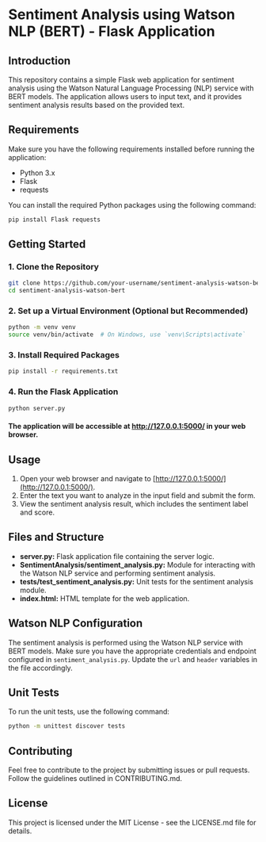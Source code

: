 # Sentiment Analysis using Watson NLP (BERT) - Flask Application

## Introduction
This repository contains a simple Flask web application for sentiment analysis using the Watson Natural Language Processing (NLP) service with BERT models. The application allows users to input text, and it provides sentiment analysis results based on the provided text.

## Requirements
Make sure you have the following requirements installed before running the application:
- Python 3.x
- Flask
- requests

You can install the required Python packages using the following command:
```bash
pip install Flask requests
```

## Getting Started

### 1. Clone the Repository
```bash
git clone https://github.com/your-username/sentiment-analysis-watson-bert.git
cd sentiment-analysis-watson-bert
```

### 2. Set up a Virtual Environment (Optional but Recommended)
```bash
python -m venv venv
source venv/bin/activate  # On Windows, use `venv\Scripts\activate`
```

### 3. Install Required Packages
```bash
pip install -r requirements.txt
```

### 4. Run the Flask Application
```bash
python server.py
```
#### The application will be accessible at http://127.0.0.1:5000/ in your web browser.

## Usage
1. Open your web browser and navigate to [http://127.0.0.1:5000/](http://127.0.0.1:5000/).
2. Enter the text you want to analyze in the input field and submit the form.
3. View the sentiment analysis result, which includes the sentiment label and score.

## Files and Structure
- **server.py:** Flask application file containing the server logic.
- **SentimentAnalysis/sentiment_analysis.py:** Module for interacting with the Watson NLP service and performing sentiment analysis.
- **tests/test_sentiment_analysis.py:** Unit tests for the sentiment analysis module.
- **index.html:** HTML template for the web application.

## Watson NLP Configuration
The sentiment analysis is performed using the Watson NLP service with BERT models. Make sure you have the appropriate credentials and endpoint configured in `sentiment_analysis.py`. Update the `url` and `header` variables in the file accordingly.

## Unit Tests
To run the unit tests, use the following command:
```bash
python -m unittest discover tests
```

## Contributing
Feel free to contribute to the project by submitting issues or pull requests. Follow the guidelines outlined in CONTRIBUTING.md.

## License
This project is licensed under the MIT License - see the LICENSE.md file for details.